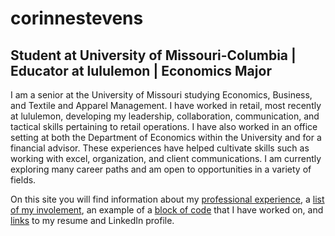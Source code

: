# corinnestevens
## **Student at University of Missouri-Columbia | Educator at lululemon | Economics Major**

I am a senior at the University of Missouri studying Economics, Business, and Textile and Apparel Management. I have worked in retail, most recently at lululemon, developing my leadership, collaboration, communication, and tactical skills pertaining to retail operations. I have also worked in an office setting at both the Department of Economics within the University and for a financial advisor. These experiences have helped cultivate skills such as working with excel, organization, and client communications. I am currently exploring many career paths and am open to opportunities in a variety of fields.

On this site you will find information about my [professional experience](https://github.com/corinnees/corinnestevens/blob/3f69825c29cdb2f000fb83ff8b06a83425863fcb/Professional%20Experience), a [list of my involement](https://github.com/corinnees/corinnestevens/blob/60da5aff87b4f5cd9ccc1a7110960d00c41ee252/Involvement), an example of a [block of code](https://github.com/corinnees/corinnestevens/blob/b6900117b6a0cbefc439a159d2b6350142314247/Block%20of%20Code) that I have worked on, and [links](https://github.com/corinnees/corinnestevens/blob/0a6714e26f1a21f7131e8e0248bfec42533074c8/Links) to my resume and LinkedIn profile. 
